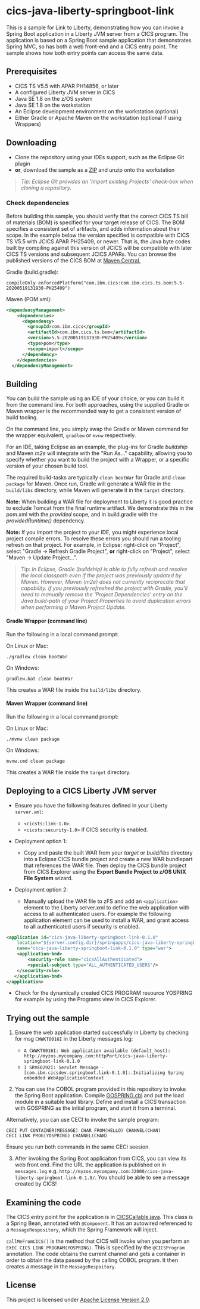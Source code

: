 # cics-java-liberty-springboot-link

This is a sample for Link to Liberty, demonstrating how you can invoke a Spring Boot application in a Liberty JVM server from a CICS program. The application is based on a Spring Boot sample application that demonstrates Spring MVC, so has both a web front-end and a CICS entry point. The sample shows how both entry points can access the same data.

## Prerequisites

  - CICS TS V5.5 with APAR PH14856, or later
  - A configured Liberty JVM server in CICS
  - Java SE 1.8 on the z/OS system
  - Java SE 1.8 on the workstation
  - An Eclipse development environment on the workstation (optional)
  - Either Gradle or Apache Maven on the workstation (optional if using Wrappers)
  

## Downloading

- Clone the repository using your IDEs support, such as the Eclipse Git plugin
- **or**, download the sample as a [ZIP](https://github.com/cicsdev/cics-java-liberty-springboot-link/archive/master.zip) and unzip onto the workstation

>*Tip: Eclipse Git provides an 'Import existing Projects' check-box when cloning a repository.*


### Check dependencies
 
Before building this sample, you should verify that the correct CICS TS bill of materials (BOM) is specified for your target release of CICS. The BOM specifies a consistent set of artifacts, and adds information about their scope. In the example below the version specified is compatible with CICS TS V5.5 with JCICS APAR PH25409, or newer. That is, the Java byte codes built by compiling against this version of JCICS will be compatible with later CICS TS versions and subsequent JCICS APARs. 
You can browse the published versions of the CICS BOM at [Maven Central.](https://mvnrepository.com/artifact/com.ibm.cics/com.ibm.cics.ts.bom)
 
Gradle (build.gradle): 

`compileOnly enforcedPlatform("com.ibm.cics:com.ibm.cics.ts.bom:5.5-20200519131930-PH25409")`

Maven (POM.xml):

``` xml	
<dependencyManagement>
    <dependencies>
      <dependency>
        <groupId>com.ibm.cics</groupId>
        <artifactId>com.ibm.cics.ts.bom</artifactId>
        <version>5.5-20200519131930-PH25409</version>
        <type>pom</type>
        <scope>import</scope>
      </dependency>
    </dependencies>
  </dependencyManagement>
  ```


## Building 

You can build the sample using an IDE of your choice, or you can build it from the command line. For both approaches, using the supplied Gradle or Maven wrapper is the recommended way to get a consistent version of build tooling. 

On the command line, you simply swap the Gradle or Maven command for the wrapper equivalent, `gradlew` or `mvnw` respectively.
  
For an IDE, taking Eclipse as an example, the plug-ins for Gradle *buildship* and Maven *m2e* will integrate with the "Run As..." capability, allowing you to specify whether you want to build the project with a Wrapper, or a specific version of your chosen build tool.

The required build-tasks are typically `clean bootWar` for Gradle and `clean package` for Maven. Once run, Gradle will generate a WAR file in the `build/libs` directory, while Maven will generate it in the `target` directory.

**Note:** When building a WAR file for deployment to Liberty it is good practice to exclude Tomcat from the final runtime artifact. We demonstrate this in the pom.xml with the *provided* scope, and in build.gradle with the *providedRuntime()* dependency.

**Note:** If you import the project to your IDE, you might experience local project compile errors. To resolve these errors you should run a tooling refresh on that project. For example, in Eclipse: right-click on "Project", select "Gradle -> Refresh Gradle Project", **or** right-click on "Project", select "Maven -> Update Project...".

>Tip: *In Eclipse, Gradle (buildship) is able to fully refresh and resolve the local classpath even if the project was previously updated by Maven. However, Maven (m2e) does not currently reciprocate that capability. If you previously refreshed the project with Gradle, you'll need to manually remove the 'Project Dependencies' entry on the Java build-path of your Project Properties to avoid duplication errors when performing a Maven Project Update.*  

#### Gradle Wrapper (command line)

Run the following in a local command prompt:

On Linux or Mac:

```shell
./gradlew clean bootWar
```
On Windows:

```shell
gradlew.bat clean bootWar
```

This creates a WAR file inside the `build/libs` directory.

#### Maven Wrapper (command line)


Run the following in a local command prompt:

On Linux or Mac:

```shell
./mvnw clean package
```

On Windows:

```shell
mvnw.cmd clean package
```

This creates a WAR file inside the `target` directory.


## Deploying to a CICS Liberty JVM server

- Ensure you have the following features defined in your Liberty `server.xml`:           
    - `<cicsts:link-1.0>`. 
    - `<cicsts:security-1.0>` if CICS security is enabled.
    
- Deployment option 1:
    - Copy and paste the built WAR from your *target* or *build/libs* directory into a Eclipse CICS bundle project and create a new WAR bundlepart that references the WAR file. Then deploy the CICS bundle project from CICS Explorer using the **Export Bundle Project to z/OS UNIX File System** wizard.
    
   
- Deployment option 2:
    - Manually upload the WAR file to zFS and add an `<application>` element to the Liberty server.xml to define the web application with access to all authenticated users. For example the following application element can be used to install a WAR, and grant access to all authenticated users if security is enabled.
 
``` XML
<application id="cics-java-liberty-springboot-link-0.1.0"  
    location="${server.config.dir}/springapps/cics-java-liberty-springboot-link-0.1.0.war"  
    name="cics-java-liberty-springboot-link-0.1.0" type="war">
    <application-bnd>
        <security-role name="cicsAllAuthenticated">
        <special-subject type="ALL_AUTHENTICATED_USERS"/>
    </security-role>
   </application-bnd>  
</application>
```

- Check for the dynamically created CICS PROGRAM resource YOSPRING for example by using the Programs view in CICS Explorer.

## Trying out the sample

1. Ensure the web application started successfully in Liberty by checking for msg `CWWKT0016I` in the Liberty messages.log:
   
    - `A CWWKT0016I: Web application available (default_host): http://myzos.mycompany.com:httpPort/cics-java-liberty-springboot-link-0.1.0`
    - `I SRVE0292I: Servlet Message - [com.ibm.cicsdev.springboot.link-0.1.0]:.Initializing Spring embedded WebApplicationContext`

2. You can use the COBOL program provided in this repository to invoke the Spring Boot application.  Compile [GOSPRING.cbl](cobol/GOSPRING.cbl) and put the load module in a suitable load library.  Define and install a CICS transaction with GOSPRING as the initial program, and start it from a terminal. 

Alternatively, you can use CECI to invoke the sample program:

```
CECI PUT CONTAINER(MESSAGE) CHAR FROM(HELLO) CHANNEL(CHAN)
CECI LINK PROG(YOSPRING) CHANNEL(CHAN)
```
Ensure you run both commands in the same CECI seesion.

3. After invoking the Spring Boot applicaiton from CICS, you can view its web front end. Find the URL the application is published on in `messages.log` e.g. `http://myzos.mycompany.com:32000/cics-java-liberty-springboot-link-0.1.0/`. You should be able to see a message created by CICS!

## Examining the code

The CICS entry point for the application is in [CICSCallable.java](src/main/java/com/ibm/cicsdev/springboot/link/app/ui/cics/CICSCallable.java).  This class is a Spring Bean, annotated with `@Component`.  It has an autowired referenced to a `MessageRespository`, which the Spring Framework will inject.

`callMeFromCICS()` is the method that CICS will invoke when you perform an `EXEC CICS LINK PROGRAM(YOSPRING)`.  This is specified by the `@CICSProgram` annotation.  The code obtains the current channel and gets a container in order to obtain the data passed by the calling COBOL program.  It then creates a message in the `MessageRespoitory`. 

## License
This project is licensed under [Apache License Version 2.0](LICENSE). 
